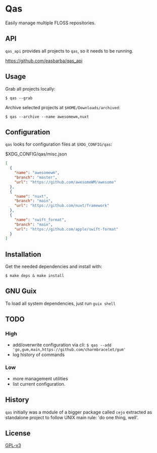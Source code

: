 # Qas

Easily manage multiple FLOSS repositories.

## API

`qas_api` provides all projects to `qas`, so it needs to be running.

https://github.com/easbarba/qas_api

## Usage

Grab all projects locally:

    $ qas --grab

Archive selected projects at `$HOME/Downloads/archived`:

    $ qas --archive --name awesomewm,nuxt

## Configuration

`qas` looks for configuration files at `$XDG_CONFIG/qas`:

$XDG_CONFIG/qas/misc.json

```json
[
  {
    "name": "awesomewm",
    "branch": "master",
    "url": "https://github.com/awesomeWM/awesome"
  },
  {
    "name": "nuxt",
    "branch": "main",
    "url": "https://github.com/nuxt/framework"
  },
  {
    "name": "swift_format",
    "branch": "main",
    "url": "https://github.com/apple/swift-format"
  }
]
```

## Installation

Get the needed dependencies and install with:

    $ make deps & make install

## GNU Guix

To load all system dependencies, just run `guix shell`

## TODO

### High

- add/overwrite configuration via cli: `$ qas --add 'go,gum,main,https://github.com/charmbracelet/gum'`
- log history of commands

### Low

- more management utilities
- list current configuration.

## History

`qas` initially was a module of a bigger package called `cejo` extracted as
standalone project to follow UNIX main rule: 'do one thing, well'.

## License

[GPL-v3](https://www.gnu.org/licenses/gpl-3.0.en.html)
